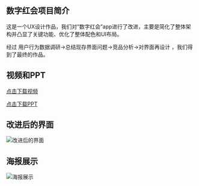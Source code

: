 ## 数字红会项目简介

这是一个UX设计作品，我们对“数字红会”app进行了改进，主要是简化了整体架构并凸显了关键功能、优化了整体配色和UI布局。

经过 用户行为数据调研->总结现存界面问题->竞品分析->对界面再设计 ，我们得到了最终的作品。

## 视频和PPT

[点击下载视频](../assets/数字红会视频.mp4)

[点击下载PPT](../assets/数字红会PPT.pdf)

## 改进后的界面

![改进后的界面](../assets/数字红会界面稿.png)

## 海报展示

![海报展示](../assets/数字红会海报.png)
